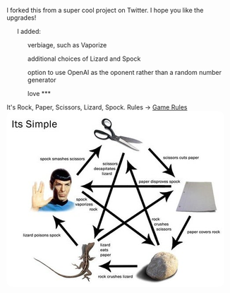 I forked this from a super cool project on Twitter.  I hope you like the upgrades!
<ul>
<uh>I added:</uh>
  <ul>verbiage, such as Vaporize</ul>
  <ul>additional choices of Lizard and Spock</ul>
  <ul>option to use OpenAI as the oponent rather than a random number generator</ul>
  <ul>love ***</ul>
</ul>
It's Rock, Paper, Scissors, Lizard, Spock.  Rules -> <a href="https://www.instructables.com/How-to-Play-Rock-Paper-Scissors-Lizard-Spock/">Game Rules</a>

<img style="align:center;border-radius:13px;" src="FIUAIWEI7Q0TCUT.jpg"/>
